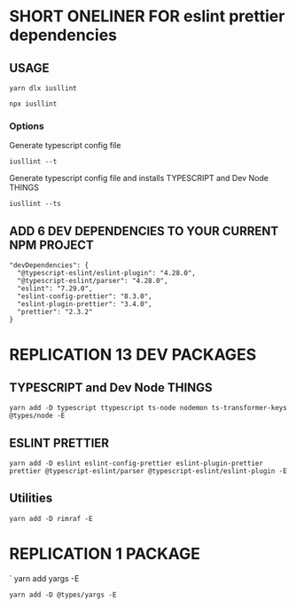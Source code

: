 # SHORT ONELINER FOR eslint prettier dependencies

## USAGE
```
yarn dlx iusllint
```
```
npx iusllint
```

### Options
Generate typescript config file
```
iusllint --t
```
Generate typescript config file and installs TYPESCRIPT and Dev Node THINGS
```
iusllint --ts
```


## ADD 6 DEV DEPENDENCIES TO YOUR CURRENT NPM PROJECT
```
"devDependencies": {
  "@typescript-eslint/eslint-plugin": "4.28.0",
  "@typescript-eslint/parser": "4.28.0",
  "eslint": "7.29.0",
  "eslint-config-prettier": "8.3.0",
  "eslint-plugin-prettier": "3.4.0",
  "prettier": "2.3.2"
}
```
# REPLICATION 13 DEV PACKAGES

## TYPESCRIPT and Dev Node THINGS

`yarn add -D typescript ttypescript ts-node nodemon ts-transformer-keys @types/node -E`

## ESLINT PRETTIER

`yarn add -D eslint eslint-config-prettier eslint-plugin-prettier prettier @typescript-eslint/parser @typescript-eslint/eslint-plugin -E`

## Utilities

`yarn add -D rimraf -E`

# REPLICATION 1 PACKAGE

`
yarn add yargs -E

`
yarn add -D @types/yargs -E
`
